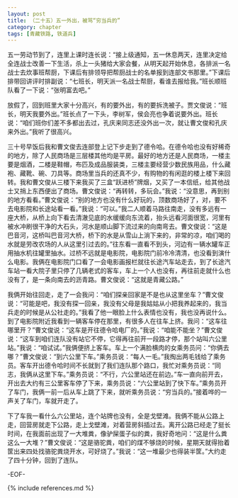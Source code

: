```yaml
---
layout: post
title: （二十五）五一外出，被骂“穷当兵的”
category: chapter
tags: [青藏铁路, 铁道兵]
---
```


五一劳动节到了，连里上课时连长说：“接上级通知，五一休息两天，连里决定给全连战士改善一下生活，杀上一头猪给大家会餐，从明天起开始休息，各排派一名战士去炊事班帮厨，下课后有排领导把帮厨战士的名单报到连部文书那里。”下课后排带回讲评时排副说：“七班长，明天派一名战士帮厨，看谁去报给我。”班长顺班队看了一下说：“张明富去吧。”

放假了，回到班里大家十分高兴，有的要外出，有的要拆洗被子。贾文俊说：“班长，明天我要外出。”班长点了一下头，李树军，侯会亮也争着说要外出。班长说：“咱们班你们差不多都出去过，孔庆来同志还没外出一次，就让曹文俊和孔庆来外出。”我听了很高兴。

三十号早饭后我和曹文俊去连部登上记下步走到了德令哈。在德令哈也没有好稀奇的地方，除了人民商场是三层楼其他均是平房。最好的地方还是人民商场，一楼主要是烟酒，二楼是鞋帽，布匹及成品服装类，三楼主要经营少数民族用品，什么藏袍、藏靴、碗、刀具等。商场里当兵的还真不少，有购物的有闲逛的楼上楼下来回转。我和曹文俊从三楼下来我买了三盒“跃进桥”牌烟，又买了一本信纸，给其他战士又捎上东西便出了商场。曹文俊说：“再转转，多玩会。”我说：“没意思，再到别的地方看看。”曹文俊说：“别的地方也没有什么好玩的，顶数商场好了，对，要不去电影院和长途站看一看。”我说：“可以。”我二人顺着马路往南走，没有多远有一座大桥，从桥上向下看去清澈见底的水缓缓向东流着，抬头远看河面很宽，河里有被水冲刷很干净的大石头，河水是顺山脚下流过来的向南弯去。曹文俊说：“这是巴音河，这桥叫巴音河大桥，桥下的水是从雪山上淌下来的，非常的凉，咱们喝的水就是劳改农场的人从这里引过去的。”往东看一直看不到头，河边有一辆水罐车正用抽水机往罐里抽水。过桥不远就是电影院，电影院门前冷冷清清，也没看到演什么电影。我俩在电影院门口看了一会电影画报栏就往长途汽车站走去，到了长途汽车站一看大院子里只停了几辆老式的客车，车上一个人也没有，再往前走就什么也没有了，是一条向南去的沥青路。曹文俊说：“这就是青藏公路。”

我俩开始往回走，走了一会我问：“咱们探亲回家是不是也从这里坐车？”曹文俊说：“可能是吧，我没有探一回亲，我没有父母是我姑姑从小把我养起来的，我当兵走的时候是从公社走的。”我看了他一眼脸上什么表情也没有，我也没再说什么。到了电影院附近我看到一辆客车停在那里，有很多人在往车上挤。我问：“这车往哪里开？”曹文俊说：“这车是开往德令哈电厂的。”我说：“咱能不能坐？”曹文俊说：“这车到咱们连队没有站它不停，它得再往前开一段路才停，那个站叫六公里站。”我说：“咱试试。”我俩便挤上客车。车上一个满脸横肉的女乘务员问：“你俩去哪？”曹文俊说：“到六公里下车。”乘务员说：“每人一毛。”我掏出两毛钱给了乘务员。客车开出德令哈时间不长就到了我们连队那个路口，我忙对乘务员说：“同志，我俩从这里下车。”乘务员说：“不行，六公里站还在前边。”车一直向前开去，开出去大约有三公里客车停了下来，乘务员说：“六公里站到了快下车。”乘务员开了车门，我俩一前一后从车上跳了下来，就听乘务员说：“穷当兵的。”接着哗的一声关了车门，车就开走了。

下了车我一看什么六公里站，连个站牌也没有，全是戈壁滩。我俩不能从公路上走，回营房就走下公路，走上戈壁滩，对着营房斜插过去。离开公路已经走了挺长时间，在我面前出现了一大堆粪，像驴屎蛋子似的粪，我好奇地问：“这是什么粪这么一大堆？”曹文俊说：“这是骆驼粪，咱们的煤不够烧的时候，星期天就得抬着筐出来四处找骆驼粪烧开水，可好烧了。”我说：“这一堆最少也得装半筐。”大约走了四十分钟，回到了连队。

-EOF-

{% include references.md %}
